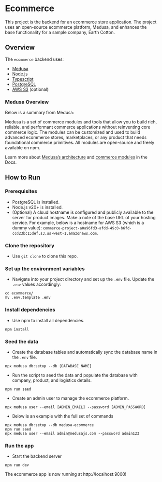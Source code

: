 # Ecommerce

This project is the backend for an ecommerce store application. The project uses an open-source ecommerce platform, Medusa, and enhances the base functionality for a sample company, Earth Cotton.

## Overview

The `ecommerce` backend uses:

- [Medusa](https://medusajs.com/)
- [Node.js](https://nodejs.org/)
- [Typescript](https://www.typescriptlang.org/)
- [PostgreSQL](https://www.postgresql.org)
- [AWS S3](https://aws.amazon.com/s3/) (optional)

### Medusa Overview

Below is a summary from Medusa:

Medusa is a set of commerce modules and tools that allow you to build rich, reliable, and performant commerce applications without reinventing core commerce logic. The modules can be customized and used to build advanced ecommerce stores, marketplaces, or any product that needs foundational commerce primitives. All modules are open-source and freely available on npm.

Learn more about [Medusa’s architecture](https://docs.medusajs.com/learn/introduction/architecture) and [commerce modules](https://docs.medusajs.com/learn/fundamentals/modules/commerce-modules) in the Docs.

## How to Run

### Prerequisites

- PostgreSQL is installed.
- Node.js v20+ is installed.
- (Optional) A cloud hostname is configured and publicly available to the server for product images. Make a note of the base URL of your hosting service. For example, below is a hostname for AWS S3 (which is a dummy value): `commerce-project-a0a96fd3-afdd-49c0-b6fd-ccd23bc15def.s3.us-west-1.amazonaws.com`.

### Clone the repository

- Use `git clone` to clone this repo.

### Set up the environment variables

- Navigate into your project directory and set up the `.env` file. Update the `.env` values accordingly:

```shell
cd ecommerce/
mv .env.template .env
```

### Install dependencies

- Use npm to install all dependencies.

```shell
npm install
```

### Seed the data

- Create the database tables and automatically sync the database name in the `.env` file.

```
npx medusa db:setup --db [DATABASE_NAME]
```

- Run the script to seed the data and populate the database with company, product, and logistics details.

```
npm run seed
```

- Create an admin user to manage the ecommerce platform.

```
npx medusa user --email [ADMIN_EMAIL] --password [ADMIN_PASSWORD]
```

- Below is an example with the full set of commands

```
npx medusa db:setup --db medusa-ecommerce
npm run seed
npx medusa user --email admin@medusajs.com --password admin123
```

### Run the app

- Start the backend server

```shell
npm run dev
```

The ecommerce app is now running at http://localhost:9000!
